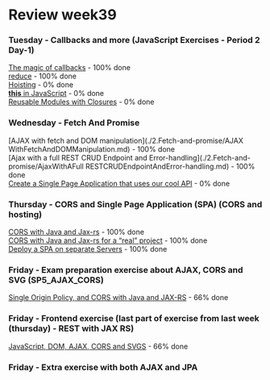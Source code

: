 # Review week39

### Tuesday - Callbacks and more (JavaScript Exercises - Period 2 Day-1)  
[The magic of callbacks](./1.Callbacks-and-more/magic-of-callbacks.md) - 100% done  
[reduce](./1.Callbacks-and-more/reduce.md) - 100% done  
[Hoisting](./1.Callbacks-and-more/Hoisting.md) - 0% done  
[**this** in JavaScript](./1.Callbacks-and-more/this-in-JavaScript.md) - 0% done  
[Reusable Modules with Closures](./1.Callbacks-and-more/Reusable-Modules-with-Closures.md)  - 0% done  

### Wednesday - Fetch And Promise  
[AJAX with fetch and DOM manipulation](./2.Fetch-and-promise/AJAX WithFetchAndDOMManipulation.md) - 100% done  
[Ajax with a full REST CRUD Endpoint and Error-handling](./2.Fetch-and-promise/AjaxWithAFull RESTCRUDEndpointAndError-handling.md) - 100% done  
[Create a Single Page Application that uses our cool API](./2.Fetch-and-promise/CreateASinglePageApplication.md) - 0% done  
  
### Thursday - CORS and Single Page Application (SPA) (CORS and hosting)  
[CORS with Java and Jax-rs](./3.CORS-and-Single-Page-Application(SPA)/1.CORSWithJavaAndJax-rs/CORSWithJavaAndJax-rs.md) - 100% done  
[CORS with Java and Jax-rs for a “real” project](./3.CORS-and-Single-Page-Application(SPA)/2.CORS-with-Java-and-Jax-rs-for-a-real-project/CORS-with-Java-and-Jax-rs-for-a-real-project.md) - 100% done  
[Deploy a SPA on separate Servers](./3.CORS-and-Single-Page-Application(SPA)/3.Deploy-a-SPA-on-separate-Servers/deploy.md) - 100% done  

### Friday - Exam preparation exercise about AJAX, CORS and SVG (SP5_AJAX_CORS)  
[Single Origin Policy, and CORS with Java and JAX-RS](./4.Exam-preparation-exercise-about-AJAX-CORS-and-SVG/Exampreparation-exercise-about-AJAX-CORS-and-SVG.md) - 66% done  

### Friday - Frontend exercise (last part of exercise from last week (thursday) - REST with JAX RS)  
[JavaScript, DOM, AJAX, CORS and SVGS](./5.Frontend-exercise/Exampreparation-exercise-about-AJAX-CORS-and-SVG.md) - 66% done  

### Friday - Extra exercise with both AJAX and JPA  


